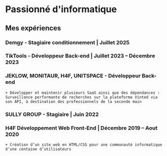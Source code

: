 # Passionné d'informatique

## Mes expériences

### Demgy - Stagiaire conditionnement | Juillet 2025
### TikTools - Développeur Back-end | Juillet 2023 – Décembre 2023
### JEKLOW, MONITAUR, H4F, UNITSPACE - Développeur Back-end
    + Développer et maintenir plusieurs SaaS ainsi que des dépendances : Surveillance performante de recherches sur la plateforme Vinted via son API, à destination des professionnels de la seconde main
### SULLY GROUP - Stagiaire | Juin 2022
### H4F Développement Web Front-End | Décembre 2019 – Aout 2020
    + Création d’un site web en HTML/CSS pour une communauté informatique d’une centaine d’utilisateurs
